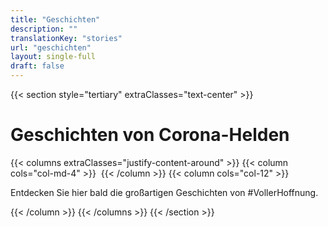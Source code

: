 ```yaml
---
title: "Geschichten"
description: ""
translationKey: "stories"
url: "geschichten"
layout: single-full
draft: false
---
```

{{< section style="tertiary" extraClasses="text-center" >}}
# Geschichten von Corona-Helden
{{< columns extraClasses="justify-content-around" >}}
{{< column cols="col-md-4" >}}
<img src="/img/KermisWit.png" alt="" class="img-fluid" />
{{< /column >}}
{{< column cols="col-12" >}}
<p class="lead">Entdecken Sie hier bald die großartigen Geschichten von #VollerHoffnung.</p>
{{< /column >}}
{{< /columns >}}
{{< /section >}}
